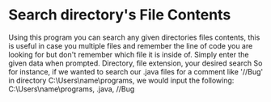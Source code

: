 # Search directory's File Contents
Using this program you can search any given directories files contents,
this is useful in case you multiple files and remember the line of code you are looking for but don't remember which file it is inside of.
Simply enter the given data when prompted.
Directory, file extension, your desired search
So for instance, if we wanted to search our .java files for a comment like '//Bug' in directory C:\Users\name\programs,
we would input the following:
C:\Users\name\programs, .java, //Bug
